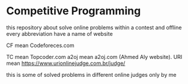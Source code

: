 # Competitive Programming
this repository about solve online problems within a contest and offline
every abbreviation have a name of website

CF    mean Codeforeces.com 

TC    mean  Topcoder.com
a2oj  mean a2oj.com (Ahmed Aly website).
URI   mean https://www.urionlinejudge.com.br/judge/

this is some of solved problems in different online judges only by me 

